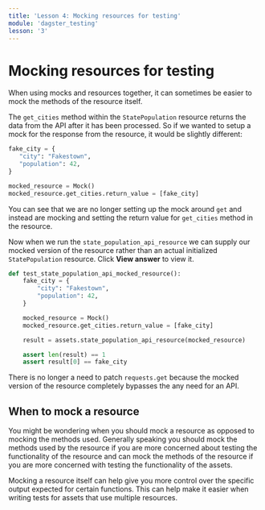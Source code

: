 ```yaml
---
title: 'Lesson 4: Mocking resources for testing'
module: 'dagster_testing'
lesson: '3'
---
```


# Mocking resources for testing

When using mocks and resources together, it can sometimes be easier to mock the methods of the resource itself.

The `get_cities` method within the `StatePopulation` resource returns the data from the API after it has been processed. So if we wanted to setup a mock for the response from the resource, it would be slightly different: 

```python
fake_city = {
   "city": "Fakestown",
   "population": 42,
}

mocked_resource = Mock()
mocked_resource.get_cities.return_value = [fake_city]
```

You can see that we are no longer setting up the mock around `get` and instead are mocking and setting the return value for `get_cities` method in the resource.

Now when we run the `state_population_api_resource` we can supply our mocked version of the resource rather than an actual initialized `StatePopulation` resource. Click **View answer** to view it.

```python {% obfuscated="true" %}
def test_state_population_api_mocked_resource():
    fake_city = {
        "city": "Fakestown",
        "population": 42,
    }

    mocked_resource = Mock()
    mocked_resource.get_cities.return_value = [fake_city]

    result = assets.state_population_api_resource(mocked_resource)

    assert len(result) == 1
    assert result[0] == fake_city
```

There is no longer a need to patch `requests.get` because the mocked version of the resource completely bypasses the any need for an API.

## When to mock a resource

You might be wondering when you should mock a resource as opposed to mocking the methods used. Generally speaking you should mock the methods used by the resource if you are more concerned about testing the functionality of the resource and can mock the methods of the resource if you are more concerned with testing the functionality of the assets.

Mocking a resource itself can help give you more control over the specific output expected for certain functions. This can help make it easier when writing tests for assets that use multiple resources.

